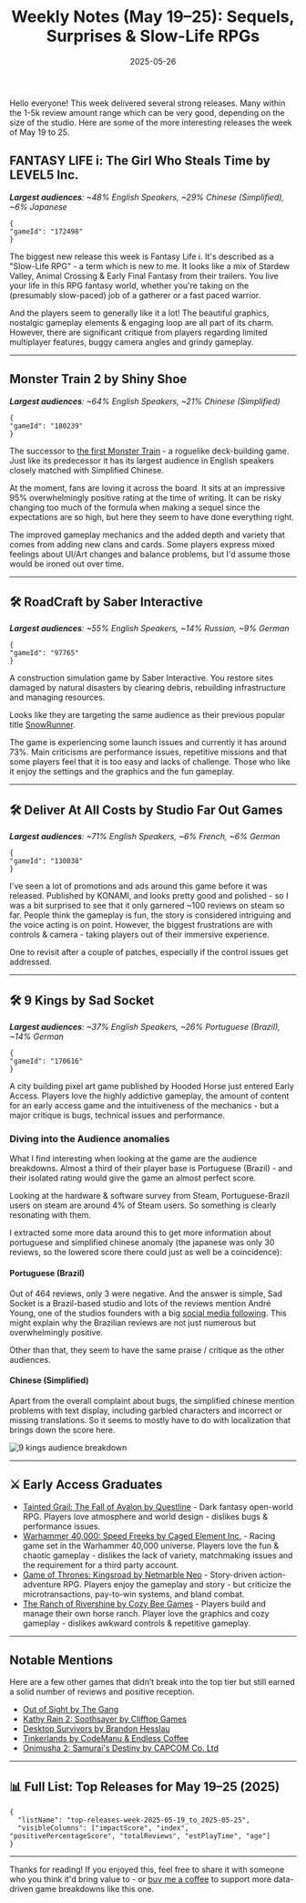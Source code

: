 ﻿---
title: "Weekly Notes (May 19–25): Sequels, Surprises & Slow-Life RPGs"
slug: "weekly-notes-2025-05-19"
date: "2025-05-26"
category: "Weekly Notes"
description: "From Fantasy Life i's slow-life charm to Monster Train 2’s triumphant sequel, and a curious Brazilian surge for 9 Kings - here’s what stood out on Steam this week."
tags: ["Weekly Notes", "Steam", "Fantasy Life i", "Monster Train 2", "Game Analysis", "Early Access", "RoadCraft", "Deliver At All Costs"]
image: "https://media.githubusercontent.com/media/NiklasBorglund/niklasnotes-blog/main/posts/weekly-notes-2025-05-19/hero.jpg"
---

Hello everyone! This week delivered several strong releases. Many within the 1-5k review amount range which can be very good, depending on the size of the studio.
Here are some of the more interesting releases the week of May 19 to 25.

## FANTASY LIFE i: The Girl Who Steals Time by LEVEL5 Inc.
***Largest audiences**: ~48% English Speakers, ~29% Chinese (Simplified), ~6% Japanese*

```condensedgamecard
{
"gameId": "172498"
}
```

The biggest new release this week is Fantasy Life i. It's described as a "Slow-Life RPG" - a term which is new to me.
It looks like a mix of Stardew Valley, Animal Crossing & Early Final Fantasy from their trailers.
You live your life in this RPG fantasy world, whether you're taking on the (presumably slow-paced) job of a gatherer or a fast paced warrior.

And the players seem to generally like it a lot! The beautiful graphics, nostalgic gameplay elements & engaging loop are all part of its charm.
However, there are significant critique from players regarding limited multiplayer features, buggy camera angles and grindy gameplay.


---

## Monster Train 2 by Shiny Shoe
***Largest audiences**: ~64% English Speakers, ~21% Chinese (Simplified)*

```condensedgamecard
{
"gameId": "180239"
}
```

The successor to [the first Monster Train](https://niklasnotes.com/dashboard/game/93575/monster_train) - a roguelike deck-building game.
Just like its predecessor it has its largest audience in English speakers closely matched with Simplified Chinese.

At the moment, fans are loving it across the board. It sits at an impressive 95% overwhelmingly positive rating at the time of writing.
It can be risky changing too much of the formula when making a sequel since the expectations are so high, but here they seem to have done everything right.

The improved gameplay mechanics and the added depth and variety that comes from adding new clans and cards.
Some players express mixed feelings about UI/Art changes and balance problems, but I'd assume those would be ironed out over time.

---

## 🛠️ RoadCraft by Saber Interactive
***Largest audiences**: ~55% English Speakers, ~14% Russian, ~9% German*

```condensedgamecard
{
"gameId": "97765"
}
```

A construction simulation game by Saber Interactive. You restore sites damaged by natural disasters by clearing debris, rebuilding infrastructure and managing resources.

Looks like they are targeting the same audience as their previous popular title [SnowRunner](https://niklasnotes.com/dashboard/game/131577/snowrunner).

The game is experiencing some launch issues and currently it has around 73%. Main criticisms are performance issues, repetitive missions and that some players feel that it is too easy and lacks of challenge.
Those who like it enjoy the settings and the graphics and the fun gameplay.

---

## 🛠️ Deliver At All Costs by Studio Far Out Games
***Largest audiences**: ~71% English Speakers, ~6% French, ~6% German*

```condensedgamecard
{
"gameId": "130038"
}
```

I've seen a lot of promotions and ads around this game before it was released. Published by KONAMI, and looks pretty good and polished - so I was a bit surprised to see that it only garnered ~100 reviews on steam so far.
People think the gameplay is fun, the story is considered intriguing and the voice acting is on point.
However, the biggest frustrations are with controls & camera - taking players out of their immersive experience.

One to revisit after a couple of patches, especially if the control issues get addressed.

---

## 🛠️ 9 Kings by Sad Socket
***Largest audiences**: ~37% English Speakers, ~26% Portuguese (Brazil), ~14% German*

```condensedgamecard
{
"gameId": "170616"
}
```

A city building pixel art game published by Hooded Horse just entered Early Access. Players love the highly addictive gameplay, the amount of content for an early access game and the intuitiveness of the mechanics - but a major critique is bugs, technical issues and performance.

### Diving into the Audience anomalies
What I find interesting when looking at the game are the audience breakdowns. Almost a third of their player base is Portuguese (Brazil) - and their isolated rating would give the game an almost perfect score.

Looking at the hardware & software survey from Steam, Portuguese-Brazil users on steam are around 4% of Steam users. So something is clearly resonating with them.

I extracted some more data around this to get more information about portuguese and simplified chinese anomaly (the japanese was only 30 reviews, so the lowered score there could just as well be a coincidence):

#### Portuguese (Brazil)
Out of 464 reviews, only 3 were negative. And the answer is simple, Sad Socket is a Brazil-based studio and lots of the reviews mention André Young, one of the studios founders with a big [social media following](https://x.com/amdre_young?lang=en). This might explain why the Brazilian reviews are not just numerous but overwhelmingly positive.

Other than that, they seem to have the same praise / critique as the other audiences.

#### Chinese (Simplified)
Apart from the overall complaint about bugs, the simplified chinese mention problems with text display, including garbled characters and incorrect or missing translations. So it seems to mostly have to do with localization that brings down the score here.

![9 kings audience breakdown](./9-kings-audience-breakdown.jpg)

---

## ⚔️ Early Access Graduates

* [Tainted Grail: The Fall of Avalon by Questline](https://niklasnotes.com/dashboard/game/151877/tainted_grail_the_fall_of_avalon) - Dark fantasy open-world RPG. Players love atmosphere and world design - dislikes bugs & performance issues.
* [Warhammer 40,000: Speed Freeks by Caged Element Inc.](https://niklasnotes.com/dashboard/game/95187/warhammer_40_000_speed_freeks) - Racing game set in the Warhammer 40,000 universe. Players love the fun & chaotic gameplay - dislikes the lack of variety, matchmaking issues and the requirement for a third party account.
* [Game of Thrones: Kingsroad by Netmarble Neo](https://niklasnotes.com/dashboard/game/180384/game_of_thrones_kingsroad) - Story-driven action-adventure RPG. Players enjoy the gameplay and story - but criticize the microtransactions, pay-to-win systems, and bland combat.
* [The Ranch of Rivershine by Cozy Bee Games](https://niklasnotes.com/dashboard/game/150012/the_ranch_of_rivershine) - Players build and manage their own horse ranch. Player love the graphics and cozy gameplay - dislikes awkward controls & repetitive gameplay.

---

## Notable Mentions

Here are a few other games that didn’t break into the top tier but still earned a solid number of reviews and positive reception.

* [Out of Sight by The Gang](https://niklasnotes.com/dashboard/game/10082/out_of_sight)
* [Kathy Rain 2: Soothsayer by Clifftop Games](https://niklasnotes.com/dashboard/game/41326/kathy_rain_2_soothsayer)
* [Desktop Survivors by Brandon Hesslau](https://niklasnotes.com/dashboard/game/119580/desktop_survivors_98)
* [Tinkerlands by CodeManu & Endless Coffee](https://niklasnotes.com/dashboard/game/56908/tinkerlands)
* [Onimusha 2: Samurai's Destiny by CAPCOM Co. Ltd](https://niklasnotes.com/dashboard/game/175198/onimusha_2_samurai_s_destiny)

---

## 📊 Full List: Top Releases for May 19–25 (2025)

```customlist
{
  "listName": "top-releases-week-2025-05-19_to_2025-05-25",
  "visibleColumns": ["impactScore", "index", "positivePercentageScore", "totalReviews", "estPlayTime", "age"]
}
```

---

Thanks for reading!
If you enjoyed this, feel free to share it with someone who you think it'd bring value to - or [buy me a coffee](https://buymeacoffee.com/niklasnotes) to support more data-driven game breakdowns like this one.
